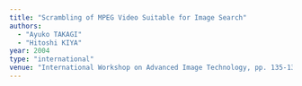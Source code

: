 ```yaml
---
title: "Scrambling of MPEG Video Suitable for Image Search"
authors:
  - "Ayuko TAKAGI"
  - "Hitoshi KIYA"
year: 2004
type: "international"
venue: "International Workshop on Advanced Image Technology, pp. 135-139, Singapore, 2004-01-12."
---
```


